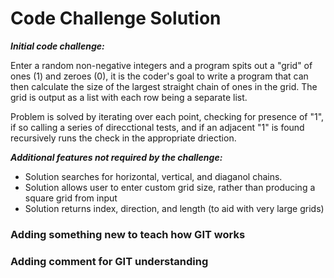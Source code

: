 # Code Challenge Solution

_**Initial code challenge:**_

Enter a random non-negative integers and a program spits out a "grid" of ones (1) and zeroes (0), it is the coder's goal to write a program that can then calculate the size of the largest straight chain of ones in the grid. The grid is output as a list with each row being a separate list.

Problem is solved by iterating over each point, checking for presence of "1", if so calling a series of direcctional tests, and if an adjacent "1" is found recursively runs the check in the appropriate driection.

_**Additional features not required by the challenge:**_

* Solution searches for horizontal, vertical, and diaganol chains.
* Solution allows user to enter custom grid size, rather than producing a square grid from input
* Solution returns index, direction, and length (to aid with very large grids)


### Adding something new to teach how GIT works
### Adding comment for GIT understanding